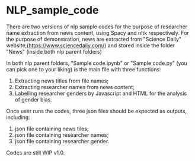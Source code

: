 # NLP_sample_code

There are two versions of nlp sample codes for the purpose of researcher name extraction from news content, using Spacy and nltk respectively.
For the purpose of demonstration, news are extracted from "Science Daily" website,(https://www.sciencedaily.com/) and stored inside the folder "News" (inside both nlp parent folders)


In both nlp parent folders, "Sample code.ipynb" or "Sample code.py" (you can pick one to your liking) is the main file with three functions: 

1. Extracting news titles from file names; 
2. Extracting researcher names from news content; 
3. Labelling researcher genders by Javascript and HTML for the analysis of gender bias. 

Once user runs the codes, three json files should be expected as outputs, including:
1. json file containing news tiles;
2. json file containing researcher names;
3. json file containing researcher gender.


Codes are still WIP v1.0.
